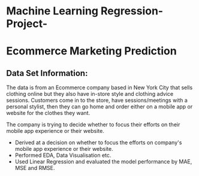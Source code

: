 # Machine Learning Regression-Project-
# Ecommerce Marketing Prediction
## Data Set Information: 

The data is from an Ecommerce company based in New York City that sells clothing online but they also have in-store style and clothing advice sessions. 
Customers come in to the store, have sessions/meetings with a personal stylist, then they can go home and order either on a mobile app or website for the clothes they want.

The company is trying to decide whether to focus their efforts on their mobile app experience or their website.


- Derived at a decision on whether to focus the efforts on company's mobile app experience or their website.
- Performed EDA, Data Visualisation etc.
- Used Linear Regression and evaluated the model performance by MAE, MSE and RMSE.
